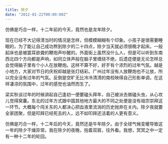 ```yaml
---
title: 除夕
date: "2012-01-22T00:00:00Z"
---
```


仿佛是巧合一样，十二年前的今天，竟然也是龙年除夕。

现在已经不大记得清当时的情况是怎样，但模模糊糊有个印象。小孩子是很需要睡眠的，为了能让自己成功熬到除夕的二十四点，除夕当天就必须很晚才起床。一般起床也是被震耳欲聋的鞭炮声吵醒的。外面街上虽然没什么人，但是可以听到东南西北四个方向都是声响，如同立体声般在脑子里缠绕不绝，后遗症便是无论怎样总会觉得脑子里有个小人在放鞭炮。这样不算不好，好歹有个浓烈的过年气氛。越是小地方，大家对节日的庆祝却越是张灯结彩。广州过年没有人放鞭炮也不让放，所以完全没有过年的气氛。反倒是空旷无比冷冷清清的南校映得自己形影单调，在这样凄凉的氛围中，过年的感觉也油然而生了。

梁实秋谈过年的时候讲起自己逢初一便要磕头拜年，自己被派去做磕头虫，从心坎儿觉得窝囊。东北的过年方式跟中国其他地方最大的不同之处便是没有祖宗崇拜这一环节。大概每个闯关东的人都决心把血液里流淌的历史抛弃在关内。除夕夜就要全家团聚，但是叩拜已经死去的人，远不如叩拜还活着的人更有意义。

仿佛是巧合一样，十二年后的今天，竟然还是牛年除夕。由于全球气候变暖导致这一年的除夕干燥异常。我在除夕的夜晚，抱着双肩，往外看。我想，冥冥之中一定有一种十二年的轮回。
